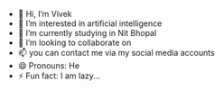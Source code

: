 - 👋 Hi, I’m Vivek 
- 👀 I’m interested in artificial intelligence
- 🌱 I’m currently studying in Nit Bhopal 
- 💞️ I’m looking to collaborate on 
- 📫 you can contact me via my social media accounts
- 😄 Pronouns: He 
- ⚡ Fun fact: I am lazy...

<!---
vivek-programmer/vivek-programmer is a ✨ special ✨ repository because its `README.md` (this file) appears on your GitHub profile.
You can click the Preview link to take a look at your changes.
--->

